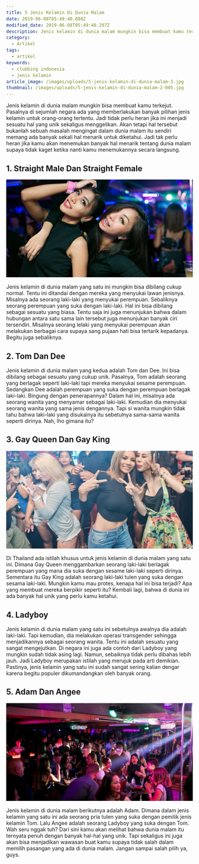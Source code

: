 ```yaml
---
title: 5 Jenis Kelamin Di Dunia Malam
date: 2019-06-08T05:49:40.088Z
modified_date: 2019-06-08T05:49:40.297Z
description: Jenis kelamin di dunia malam mungkin bisa membuat kamu terkejut. Pasalnya di sejumlah negara ada yang memberlakukan banyak pilihan jenis kelamin.
category:
  - Artikel
tags:
  - artikel
keywords:
  - clubbing indonesia
  - jenis kelamin
article_image: /images/uploads/5-jenis-kelamin-di-dunia-malam-3.jpg
thumbnail: /images/uploads/5-jenis-kelamin-di-dunia-malam-2-005.jpg
---
```

Jenis kelamin di dunia malam mungkin bisa membuat kamu terkejut. Pasalnya di sejumlah negara ada yang memberlakukan banyak pilihan jenis kelamin untuk orang-orang tertentu. Jadi tidak perlu heran jika ini menjadi sesuatu hal yang unik sekaligus menggelikan. Akan tetapi hal tersebut bukanlah sebuah masalah mengingat dalam dunia malam itu sendiri memang ada banyak sekali hal menarik untuk diketahui. Jadi tak perlu heran jika kamu akan menemukan banyak hal menarik tentang dunia malam supaya tidak kaget ketika nanti kamu menemukannya secara langsung.



## 1. Straight Male Dan Straight Female

![5 Jenis Kelamin Di Dunia Malam](/images/uploads/5-jenis-kelamin-di-dunia-malam-3.jpg)

Jenis kelamin di dunia malam yang satu ini mungkin bisa dibilang cukup normal. Tentu ini ditandai dengan mereka yang menyukai lawan jenisnya. Misalnya ada seorang laki-laki yang menyukai perempuan. Sebaliknya seorang perempuan yang suka dengan laki-laki. Hal ini bisa dibilang sebagai sesuatu yang biasa. Tentu saja ini juga menunjukan bahwa dalam hubungan antara satu sama lain tersebut juga menunjukan banyak ciri tersendiri. Misalnya seorang lelaki yang menyukai perempuan akan melakukan berbagai cara supaya sang pujaan hati bisa tertarik kepadanya. Begitu juga sebaliknya.



## 2. Tom Dan Dee

Jenis kelamin di dunia malam yang kedua adalah Tom dan Dee. Ini bisa dibilang sebagai sesuatu yang cukup unik. Pasalnya, Tom adalah seorang yang berlagak seperti laki-laki tapi mereka menyukai sesame perempuan. Sedangkan Dee adalah perempuan yang suka dengan perempuan berlagak laki-laki. Bingung dengan penerapannya? Dalam hal ini, misalnya ada seorang wanita yang menyamar sebagai laki-laki. Kemudian dia menyukai seorang wanita yang sama jenis dengannya. Tapi si wanita mungkin tidak tahu bahwa laki-laki yang disukainya itu sebetulnya sama-sama wanita seperti dirinya. Nah, lho gimana itu?



## 3.  Gay Queen Dan Gay King

![5 Jenis Kelamin Di Dunia Malam](/images/uploads/5-jenis-kelamin-di-dunia-malam-2.jpg)

Di Thailand ada istilah khusus untuk jenis kelamin di dunia malam yang satu ini. Dimana Gay Queen menggambarkan seorang laki-laki berlagak perempuan yang mana dia suka dengan sesame laki-laki seperti dirinya. Sementara itu Gay King adalah seorang laki-laki tulen yang suka dengan sesama laki-laki. Mungkin kamu mau protes, kenapa hal ini bisa terjadi? Apa yang membuat mereka berpikir seperti itu? Kembali lagi, bahwa di dunia ini ada banyak hal unik yang perlu kamu ketahui.



## 4. Ladyboy

Jenis kelamin di dunia malam yang satu ini sebetulnya awalnya dia adalah laki-laki. Tapi kemudian, dia melakukan operasi transgender sehingga menjadikannya sebagai seorang wanita. Tentu ini adalah sesuatu yang sangat mengejutkan. Di negara ini juga ada contoh dari Ladyboy yang mungkin sudah tidak asing lagi. Namun, sebaiknya tidak perlu dibahas lebih jauh. Jadi Ladyboy merupakan istilah yang merujuk pada arti demikian. Pastinya, jenis kelamin yang satu ini sudah sangat sering kalian dengar karena begitu populer dikumandangkan oleh banyak orang.



## 5.  Adam Dan Angee

![5 Jenis Kelamin Di Dunia Malam](/images/uploads/5-jenis-kelamin-di-dunia-malam-1.jpg)

Jenis kelamin di dunia malam berikutnya adalah Adam. Dimana dalam jenis kelamin yang satu ini ada seorang pria tulen yang suka dengan pemilik jenis kelamin Tom. Lalu Angee adalah seorang Ladyboy yang suka dengan Tom. Wah seru nggak tuh? Dari sini kamu akan melihat bahwa dunia malam itu ternyata penuh dengan banyak hal-hal yang unik. Tapi sekaligus ini juga akan bisa menjadikan wawasan buat kamu supaya tidak salah dalam memilih pasangan yang ada di dunia malam. Jangan sampai salah pilih ya, guys.
